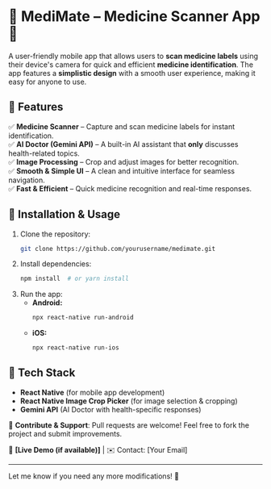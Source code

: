 # 💊 MediMate – Medicine Scanner App 📸  
A user-friendly mobile app that allows users to **scan medicine labels** using their device's camera for quick and efficient **medicine identification**. The app features a **simplistic design** with a smooth user experience, making it easy for anyone to use.  

## 🚀 Features  
✅ **Medicine Scanner** – Capture and scan medicine labels for instant identification.  
✅ **AI Doctor (Gemini API)** – A built-in AI assistant that **only** discusses health-related topics.  
✅ **Image Processing** – Crop and adjust images for better recognition.  
✅ **Smooth & Simple UI** – A clean and intuitive interface for seamless navigation.  
✅ **Fast & Efficient** – Quick medicine recognition and real-time responses.  

## 🔗 Installation & Usage  
1. Clone the repository:  
   ```bash
   git clone https://github.com/yourusername/medimate.git
   ```  
2. Install dependencies:  
   ```bash
   npm install  # or yarn install  
   ```  
3. Run the app:  
   - **Android:**  
     ```bash
     npx react-native run-android  
     ```  
   - **iOS:**  
     ```bash
     npx react-native run-ios  
     ```  

## 🤖 Tech Stack  
- **React Native** (for mobile app development)  
- **React Native Image Crop Picker** (for image selection & cropping)  
- **Gemini API** (AI Doctor with health-specific responses)  

📌 **Contribute & Support**: Pull requests are welcome! Feel free to fork the project and submit improvements.  

🔗 **[Live Demo (if available)]** | ✉️ Contact: [Your Email]  

---

Let me know if you need any more modifications! 🚀
